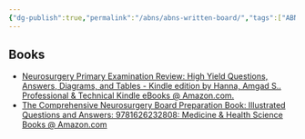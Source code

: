 ```yaml
---
{"dg-publish":true,"permalink":"/abns/abns-written-board/","tags":["ABNS"],"created":"","updated":""}
---
```



## Books
- [Neurosurgery Primary Examination Review: High Yield Questions, Answers, Diagrams, and Tables - Kindle edition by Hanna, Amgad S.. Professional & Technical Kindle eBooks @ Amazon.com.](https://www.amazon.com/Neurosurgery-Primary-Examination-Review-Questions-ebook/dp/B07LC48L4V/ref=sr_1_19?crid=2GL4PK63E0XOZ&keywords=neurosurgery+book+exam&qid=1678401396&sprefix=neurosurgery+book+exam%2Caps%2C95&sr=8-19)
- [The Comprehensive Neurosurgery Board Preparation Book: Illustrated Questions and Answers: 9781626232808: Medicine & Health Science Books @ Amazon.com](https://www.amazon.com/Comprehensive-Neurosurgery-Board-Preparation-Book/dp/1626232806/ref=sr_1_fkmr1_2?crid=JTEBG8SGK5JA&keywords=neurosurgery+book+exam+comprehensive&qid=1678401456&sprefix=neurosurgery+book+exam+comprehensive%2Caps%2C97&sr=8-2-fkmr1&ufe=app_do%3Aamzn1.fos.006c50ae-5d4c-4777-9bc0-4513d670b6bc)